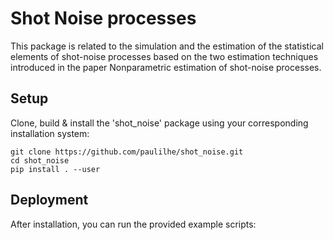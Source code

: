 # Shot Noise processes

This package is related to the simulation and the estimation of the statistical elements
of shot-noise processes based on the two estimation techniques introduced in the paper
Nonparametric estimation of shot-noise processes.

## Setup

Clone, build & install the 'shot_noise' package using your corresponding installation system:

```
git clone https://github.com/paulilhe/shot_noise.git
cd shot_noise
pip install . --user
```

## Deployment

After installation, you can run the provided example scripts:

